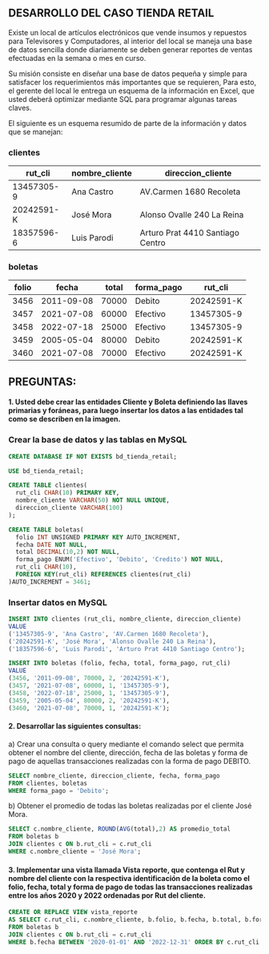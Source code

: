 ## DESARROLLO DEL CASO TIENDA RETAIL

Existe un local de artículos electrónicos que vende insumos y repuestos para Televisores y Computadores, al interior del local se maneja una base de datos sencilla donde diariamente se deben generar reportes de ventas efectuadas en la semana o mes en curso.

Su misión consiste en diseñar una base de datos pequeña y simple para satisfacer los requerimientos más importantes que se requieren, Para esto, el gerente del local le entrega un esquema de la información en Excel, que usted deberá optimizar mediante SQL para programar algunas tareas claves.

El siguiente es un esquema resumido de parte de la información y datos que se manejan:

### clientes

| rut_cli    | nombre_cliente | direccion_cliente                |
| ---------- | -------------- | -------------------------------- |
| 13457305-9 | Ana Castro     | AV.Carmen 1680 Recoleta          |
| 20242591-K | José Mora      | Alonso Ovalle 240 La Reina       |
| 18357596-6 | Luis Parodi    | Arturo Prat 4410 Santiago Centro |

### boletas

| folio | fecha      | total | forma_pago | rut_cli    |
| ----- | ---------- | ----- | ---------- | ---------- |
| 3456  | 2011-09-08 | 70000 | Debito     | 20242591-K |
| 3457  | 2021-07-08 | 60000 | Efectivo   | 13457305-9 |
| 3458  | 2022-07-18 | 25000 | Efectivo   | 13457305-9 |
| 3459  | 2005-05-04 | 80000 | Debito     | 20242591-K |
| 3460  | 2021-07-08 | 70000 | Efectivo   | 20242591-K |

## PREGUNTAS:

#### 1. Usted debe crear las entidades Cliente y Boleta definiendo las llaves primarias y foráneas, para luego insertar los datos a las entidades tal como se describen en la imagen.

### Crear la base de datos y las tablas en MySQL

```sql
CREATE DATABASE IF NOT EXISTS bd_tienda_retail;

USE bd_tienda_retail;

CREATE TABLE clientes(
  rut_cli CHAR(10) PRIMARY KEY,
  nombre_cliente VARCHAR(50) NOT NULL UNIQUE,
  direccion_cliente VARCHAR(100)
);

CREATE TABLE boletas(
  folio INT UNSIGNED PRIMARY KEY AUTO_INCREMENT,
  fecha DATE NOT NULL,
  total DECIMAL(10,2) NOT NULL,
  forma_pago ENUM('Efectivo', 'Debito', 'Credito') NOT NULL,
  rut_cli CHAR(10),
  FOREIGN KEY(rut_cli) REFERENCES clientes(rut_cli)
)AUTO_INCREMENT = 3461;
```

### Insertar datos en MySQL

```sql
INSERT INTO clientes (rut_cli, nombre_cliente, direccion_cliente)
VALUE
('13457305-9', 'Ana Castro', 'AV.Carmen 1680 Recoleta'),
('20242591-K', 'José Mora', 'Alonso Ovalle 240 La Reina'),
('18357596-6', 'Luis Parodi', 'Arturo Prat 4410 Santiago Centro');

INSERT INTO boletas (folio, fecha, total, forma_pago, rut_cli)
VALUE
(3456, '2011-09-08', 70000, 2, '20242591-K'),
(3457, '2021-07-08', 60000, 1, '13457305-9'),
(3458, '2022-07-18', 25000, 1, '13457305-9'),
(3459, '2005-05-04', 80000, 2, '20242591-K'),
(3460, '2021-07-08', 70000, 1, '20242591-K');
```

#### 2. Desarrollar las siguientes consultas:

a) Crear una consulta o query mediante el comando select que permita obtener el nombre del cliente, dirección, fecha de las boletas y forma de pago de aquellas transacciones realizadas con la forma de pago DEBITO.

```sql
SELECT nombre_cliente, direccion_cliente, fecha, forma_pago
FROM clientes, boletas
WHERE forma_pago = 'Debito';
```

b) Obtener el promedio de todas las boletas realizadas por el cliente José Mora.

```sql
SELECT c.nombre_cliente, ROUND(AVG(total),2) AS promedio_total
FROM boletas b
JOIN clientes c ON b.rut_cli = c.rut_cli
WHERE c.nombre_cliente = 'José Mora';
```

#### 3. Implementar una vista llamada Vista reporte, que contenga el Rut y nombre del cliente con la respectiva identificación de la boleta como el folio, fecha, total y forma de pago de todas las transacciones realizadas entre los años 2020 y 2022 ordenadas por Rut del cliente.

```sql
CREATE OR REPLACE VIEW vista_reporte
AS SELECT c.rut_cli, c.nombre_cliente, b.folio, b.fecha, b.total, b.forma_pago
FROM boletas b
JOIN clientes c ON b.rut_cli = c.rut_cli
WHERE b.fecha BETWEEN '2020-01-01' AND '2022-12-31' ORDER BY c.rut_cli ASC;
```
